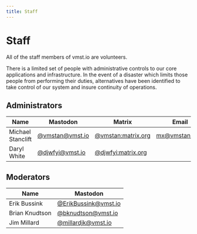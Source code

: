 ```yaml
---
title: Staff
---
```


# Staff

All of the staff members of vmst.io are volunteers.

There is a limited set of people with administrative controls to our core applications and infrastructure.
In the event of a disaster which limits those people from performing their duties, alternatives have been identified to take control of our system and insure continuity of operations.

## Administrators

| Name            | Mastodon                 | Matrix                   | Email                        |
|-----------------|-------------------------------|-------------------------------|------------------------------|
| Michael Stanclift | [@vmstan@vmst.io](https://vmst.io/@vmstan) | [@vmstan:matrix.org](https://matrix.to/#/@vmstan:matrix.org) | [mx@vmstan.com](mailto:mx@vmstan.com) |
| Daryl White     | [@djwfyi@vmst.io](https://vmst.io/@djwfyi) | [@djwfyi:matrix.org](https://matrix.to/#/@djwfyi:matrix.org) |                              |

## Moderators

| Name            | Mastodon                 |
|-----------------|-------------------------------|
| Erik Bussink    | [@ErikBussink@vmst.io](https://vmst.io/@ErikBussink) |
| Brian Knudtson  | [@bknudtson@vmst.io](https://vmst.io/@bknudtson) |
| Jim Millard     | [@millardjk@vmst.io](https://vmst.io/@millardjk) |

<a rel="me" href="https://vmst.io/@vmstan"></a>
<a rel="me" href="https://vmst.io/@djwfyi"></a>
<a rel="me" href="https://vmst.io/@ErikBussink"></a>
<a rel="me" href="https://vmst.io/@bknudtson"></a>
<a rel="me" href="https://vmst.io/@millardjk"></a>
